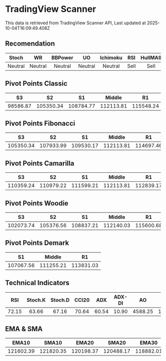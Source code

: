 # TradingView Scanner
This data is retrieved from TradingView Scanner API, Last updated at 2025-10-04T16:09:49.408Z

## Recomendation
| Stoch | WR | BBPower | UO | Ichimoku | RSI | HullMA9 |
| :---: | :---: | :---: | :---: | :---: | :---: | :---: |
| Neutral | Neutral | Neutral | Neutral | Neutral | Sell | Sell |

## Pivot Points Classic
| S3 | S2 | S1 | Middle | R1 | R2 | R3 |
| :---: | :---: | :---: | :---: | :---: | :---: | :---: |
| 98586.87 | 105350.34 | 108784.77 | 112113.81 | 115548.24 | 118877.28 | 125640.75 |

## Pivot Points Fibonacci
| S3 | S2 | S1 | Middle | R1 | R2 | R3 |
| :---: | :---: | :---: | :---: | :---: | :---: | :---: |
| 105350.34 | 107933.99 | 109530.17 | 112113.81 | 114697.46 | 116293.64 | 118877.28 |

## Pivot Points Camarilla
| S3 | S2 | S1 | Middle | R1 | R2 | R3 |
| :---: | :---: | :---: | :---: | :---: | :---: | :---: |
| 110359.24 | 110979.22 | 111599.21 | 112113.81 | 112839.17 | 113459.16 | 114079.14 |

## Pivot Points Woodie
| S3 | S2 | S1 | Middle | R1 | R2 | R3 |
| :---: | :---: | :---: | :---: | :---: | :---: | :---: |
| 102073.74 | 105376.56 | 108837.21 | 112140.03 | 115600.68 | 118903.50 | 122364.15 |

## Pivot Points Demark
| S1 | Middle | R1 |
| :---: | :---: | :---: |
| 107067.56 | 111255.21 | 113831.03 |

## Technical Indicators
| RSI | Stoch.K | Stoch.D | CCI20 | ADX | ADX-DI | AO | Mom | MACD | MACD | W.R | HullMA9 |
| :---: | :---: | :---: | :---: | :---: | :---: | :---: | :---: | :---: | :---: | :---: | :---: |
| 72.15 | 63.66 | 67.16 | 70.64 | 60.54 | 10.90 | 4588.25 | 1681.70 | 1978.09 | 2109.49 | -36.87 | 122037.05 |

## EMA & SMA
| EMA10 | SMA10 | EMA20 | SMA20 | EMA30 | SMA30 | EMA50 | SMA50 | EMA100 | SMA100 | EMA200 | SMA200 |
| :---: | :---: | :---: | :---: | :---: | :---: | :---: | :---: | :---: | :---: | :---: | :---: |
| 121602.39 | 121820.35 | 120198.37 | 120488.17 | 118882.01 | 118424.99 | 117163.95 | 115265.54 | 115489.25 | 114608.96 | 114577.21 | 113883.38 |